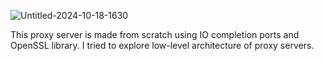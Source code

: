 ![Untitled-2024-10-18-1630](https://github.com/user-attachments/assets/f550c424-8924-471e-b34b-bea2064698d2)

This proxy server is made from scratch using IO completion ports and OpenSSL library. I tried to explore low-level architecture of proxy servers.
